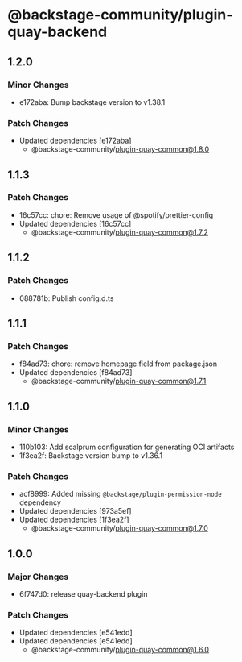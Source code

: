 # @backstage-community/plugin-quay-backend

## 1.2.0

### Minor Changes

- e172aba: Bump backstage version to v1.38.1

### Patch Changes

- Updated dependencies [e172aba]
  - @backstage-community/plugin-quay-common@1.8.0

## 1.1.3

### Patch Changes

- 16c57cc: chore: Remove usage of @spotify/prettier-config
- Updated dependencies [16c57cc]
  - @backstage-community/plugin-quay-common@1.7.2

## 1.1.2

### Patch Changes

- 088781b: Publish config.d.ts

## 1.1.1

### Patch Changes

- f84ad73: chore: remove homepage field from package.json
- Updated dependencies [f84ad73]
  - @backstage-community/plugin-quay-common@1.7.1

## 1.1.0

### Minor Changes

- 110b103: Add scalprum configuration for generating OCI artifacts
- 1f3ea2f: Backstage version bump to v1.36.1

### Patch Changes

- acf8999: Added missing `@backstage/plugin-permission-node` dependency
- Updated dependencies [973a5ef]
- Updated dependencies [1f3ea2f]
  - @backstage-community/plugin-quay-common@1.7.0

## 1.0.0

### Major Changes

- 6f747d0: release quay-backend plugin

### Patch Changes

- Updated dependencies [e541edd]
- Updated dependencies [e541edd]
  - @backstage-community/plugin-quay-common@1.6.0
